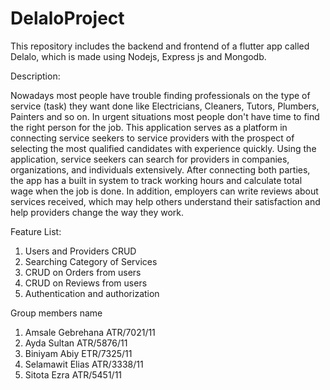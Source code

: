 # DelaloProject

This repository includes the backend and frontend of a flutter app called Delalo, which is made using Nodejs, Express js and Mongodb.

Description:

Nowadays most people have trouble finding professionals on the type of service (task) they want done like Electricians, Cleaners, Tutors, Plumbers, Painters and so on. In urgent situations most people don't have time to find the right person for the job. This application serves as a platform in connecting service seekers to service providers with the prospect of selecting the most qualified candidates with experience quickly. Using the application, service seekers can search for providers in companies, organizations, and individuals extensively. After connecting both parties, the app has a built in system to track working hours and calculate total wage when the job is done. In addition, employers can write reviews about services received, which may help others understand their satisfaction and help providers change the way they work.


Feature List:

1. Users and Providers CRUD 
2. Searching Category of Services
3. CRUD on Orders from users
4. CRUD on Reviews from users
5. Authentication and authorization 

Group members name
1. Amsale Gebrehana                 ATR/7021/11
2. Ayda Sultan 						ATR/5876/11
3. Biniyam Abiy 					ETR/7325/11
4. Selamawit Elias                  ATR/3338/11 
5. Sitota Ezra                      ATR/5451/11 
